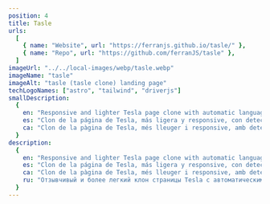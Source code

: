 ```yaml
---
position: 4
title: Tasle
urls:
  [
    { name: "Website", url: "https://ferranjs.github.io/tasle/" },
    { name: "Repo", url: "https://github.com/ferranJS/tasle" },
  ]
imageUrl: "../../local-images/webp/tasle.webp"
imageName: "tasle"
imageAlt: "tasle (tasle clone) landing page"
techLogoNames: ["astro", "tailwind", "driverjs"]
smallDescription:
  {
    en: "Responsive and lighter Tesla page clone with automatic language detection and region selection.",
    es: "Clon de la página de Tesla, más ligera y responsive, con detección automática de idioma y selección de regió.",
    ca: "Clon de la pàgina de Tesla, més lleuger i responsive, amb detecció automàtica d'idioma i selecció de regió.",
  }
description:
  {
    en: "Responsive and lighter Tesla page clone with automatic language detection and region selection.",
    es: "Clon de la página de Tesla, más ligera y responsive, con detección automática de idioma y selección de regió.",
    ca: "Clon de la pàgina de Tesla, més lleuger i responsive, amb detecció automàtica d'idioma i selecció de regió.",
    ru: "Отзывчивый и более легкий клон страницы Tesla с автоматическим определением языка и выбором региона.",
  }
---
```

